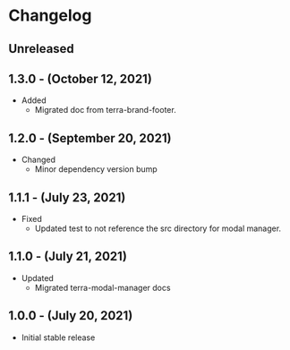 # Changelog

## Unreleased

## 1.3.0 - (October 12, 2021)

* Added
  * Migrated doc from terra-brand-footer.

## 1.2.0 - (September 20, 2021)

* Changed
  * Minor dependency version bump

## 1.1.1 - (July 23, 2021)

* Fixed
  * Updated test to not reference the src directory for modal manager.

## 1.1.0 - (July 21, 2021)

* Updated
  * Migrated terra-modal-manager docs

## 1.0.0 - (July 20, 2021)

* Initial stable release
